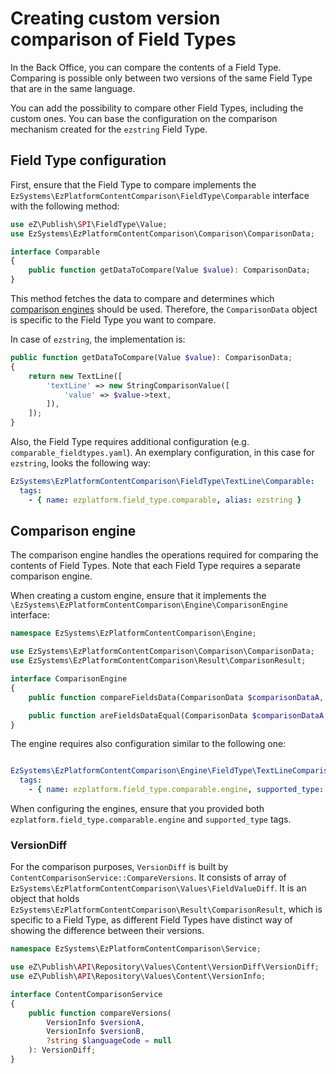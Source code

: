 # Creating custom version comparison of Field Types

In the Back Office, you can compare the contents of a Field Type.
Comparing is possible only between two versions of the same Field Type that are in the same language.

You can add the possibility to compare other Field Types, including the custom ones.
You can base the configuration on the comparison mechanism created for the `ezstring` Field Type.

## Field Type configuration

First, ensure that the Field Type to compare implements the `EzSystems\EzPlatformContentComparison\FieldType\Comparable` interface with the following method:

``` php
use eZ\Publish\SPI\FieldType\Value;
use EzSystems\EzPlatformContentComparison\Comparison\ComparisonData;

interface Comparable
{
    public function getDataToCompare(Value $value): ComparisonData;
}
```

This method fetches the data to compare and determines which [comparison engines](#comparison-engine) should be used.
Therefore, the `ComparisonData` object is specific to the Field Type you want to compare.

In case of `ezstring`, the implementation is:

``` php
public function getDataToCompare(Value $value): ComparisonData;
{
    return new TextLine([
        'textLine' => new StringComparisonValue([
            'value' => $value->text,
        ]),
    ]);
}
```

Also, the Field Type requires additional configuration (e.g. `comparable_fieldtypes.yaml`).
An exemplary configuration, in this case for `ezstring`, looks the following way:

``` yaml
EzSystems\EzPlatformContentComparison\FieldType\TextLine\Comparable:
  tags:
    - { name: ezplatform.field_type.comparable, alias: ezstring }
```

## Comparison engine

The comparison engine handles the operations required for comparing the contents of Field Types.
Note that each Field Type requires a separate comparison engine.

When creating a custom engine, ensure that it implements the `\EzSystems\EzPlatformContentComparison\Engine\ComparisonEngine` interface:

``` php
namespace EzSystems\EzPlatformContentComparison\Engine;

use EzSystems\EzPlatformContentComparison\Comparison\ComparisonData;
use EzSystems\EzPlatformContentComparison\Result\ComparisonResult;

interface ComparisonEngine
{
    public function compareFieldsData(ComparisonData $comparisonDataA, ComparisonData $comparisonDataB): ComparisonResult;

    public function areFieldsDataEqual(ComparisonData $comparisonDataA, ComparisonData $comparisonDataB): bool;
}
```

The engine requires also configuration similar to the following one:

``` yaml

EzSystems\EzPlatformContentComparison\Engine\FieldType\TextLineComparisonEngine:
  tags:
    - { name: ezplatform.field_type.comparable.engine, supported_type: EzSystems\EzPlatformContentComparison\Comparison\Field\TextLine }
```

When configuring the engines, ensure that you provided both `ezplatform.field_type.comparable.engine` and `supported_type` tags.

### VersionDiff

For the comparison purposes, `VersionDiff` is built by `ContentComparisonService::CompareVersions`.
It consists of array of `EzSystems\EzPlatformContentComparison\Values\FieldValueDiff`.
It is an object that holds `EzSystems\EzPlatformContentComparison\Result\ComparisonResult`,
which is specific to a Field Type, as different Field Types have distinct way of showing the difference between their versions. 

``` php
namespace EzSystems\EzPlatformContentComparison\Service;

use eZ\Publish\API\Repository\Values\Content\VersionDiff\VersionDiff;
use eZ\Publish\API\Repository\Values\Content\VersionInfo;

interface ContentComparisonService
{
    public function compareVersions(
        VersionInfo $versionA,
        VersionInfo $versionB,
        ?string $languageCode = null
    ): VersionDiff;
}
```